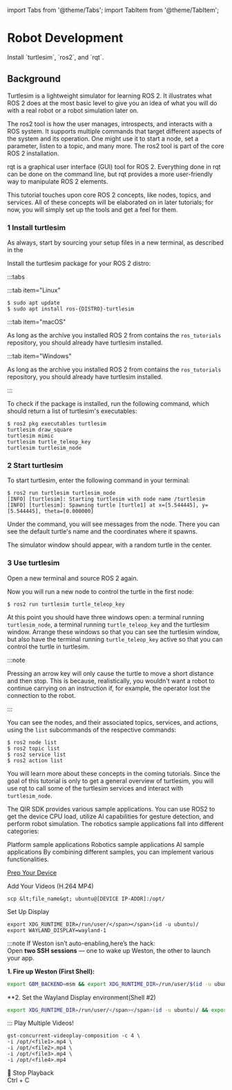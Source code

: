 import Tabs from '@theme/Tabs';
import TabItem from '@theme/TabItem';

# Robot Development
<Tabs>  
<TabItem value="ROS2" label="ROS2">
Install `turtlesim`, `ros2`, and `rqt`.

## Background

Turtlesim is a lightweight simulator for learning ROS 2.
It illustrates what ROS 2 does at the most basic level to give you an idea of what you will do with a real robot or a robot simulation later on.

The ros2 tool is how the user manages, introspects, and interacts with a ROS system.
It supports multiple commands that target different aspects of the system and its operation.
One might use it to start a node, set a parameter, listen to a topic, and many more.
The ros2 tool is part of the core ROS 2 installation.

rqt is a graphical user interface (GUI) tool for ROS 2.
Everything done in rqt can be done on the command line, but rqt provides a more user-friendly way to manipulate ROS 2 elements.

This tutorial touches upon core ROS 2 concepts, like nodes, topics, and services.
All of these concepts will be elaborated on in later tutorials; for now, you will simply set up the tools and get a feel for them.

### 1 Install turtlesim

As always, start by sourcing your setup files in a new terminal, as described in the 

Install the turtlesim package for your ROS 2 distro:

:::tabs

:::tab item="Linux"

```console
$ sudo apt update
$ sudo apt install ros-{DISTRO}-turtlesim
```

:::tab item="macOS"

As long as the archive you installed ROS 2 from contains the `ros_tutorials` repository, you should already have turtlesim installed.

:::tab item="Windows"

As long as the archive you installed ROS 2 from contains the `ros_tutorials` repository, you should already have turtlesim installed.

:::

To check if the package is installed, run the following command, which should return a list of turtlesim's executables:

```console
$ ros2 pkg executables turtlesim
turtlesim draw_square
turtlesim mimic
turtlesim turtle_teleop_key
turtlesim turtlesim_node
```

### 2 Start turtlesim

To start turtlesim, enter the following command in your terminal:

```console
$ ros2 run turtlesim turtlesim_node
[INFO] [turtlesim]: Starting turtlesim with node name /turtlesim
[INFO] [turtlesim]: Spawning turtle [turtle1] at x=[5.544445], y=[5.544445], theta=[0.000000]
```

Under the command, you will see messages from the node.
There you can see the default turtle's name and the coordinates where it spawns.

The simulator window should appear, with a random turtle in the center.



### 3 Use turtlesim

Open a new terminal and source ROS 2 again.

Now you will run a new node to control the turtle in the first node:

```console
$ ros2 run turtlesim turtle_teleop_key
```

At this point you should have three windows open: a terminal running `turtlesim_node`, a terminal running `turtle_teleop_key` and the turtlesim window.
Arrange these windows so that you can see the turtlesim window, but also have the terminal running `turtle_teleop_key` active so that you can control the turtle in turtlesim.

:::note

Pressing an arrow key will only cause the turtle to move a short distance and then stop.
This is because, realistically, you wouldn't want a robot to continue carrying on an instruction if, for example, the operator lost the connection to the robot.

:::

You can see the nodes, and their associated topics, services, and actions, using the `list` subcommands of the respective commands:

```console
$ ros2 node list
$ ros2 topic list
$ ros2 service list
$ ros2 action list
```

You will learn more about these concepts in the coming tutorials.
Since the goal of this tutorial is only to get a general overview of turtlesim, you will use rqt to call some of the turtlesim services and interact with `turtlesim_node`.
</TabItem>

<TabItem value="QIRPSDK" label="QIRP SDK">

The QIR SDK provides various sample applications. You can use ROS2 to get the device CPU load, utilize AI capabilities for gesture detection, and perform robot simulation. The robotics sample applications fall into different categories:

Platform sample applications
Robotics sample applications
AI sample applications
By combining different samples, you can implement various functionalities.

[Prep Your Device](https://docs.qualcomm.com/bundle/publicresource/topics/80-90441-2/qrb-ros-system-monitor_3_1_3.html)


Add Your Videos (H.264 MP4)
```shell
scp &lt;file_name&gt; ubuntu@[DEVICE IP-ADDR]:/opt/
```
Set Up Display
```shell
export XDG_RUNTIME_DIR=/run/user/</span></span>(id -u ubuntu)/
export WAYLAND_DISPLAY=wayland-1
```
:::note
If Weston isn’t auto-enabling,here’s the hack:  
Open **two SSH sessions** — one to wake up Weston, the other to launch your app.

**1. Fire up Weston (First Shell):**
```bash
export GBM_BACKEND=msm && export XDG_RUNTIME_DIR=/run/user/$(id -u ubuntu)/ && mkdir -p <span class="latex-inline"><span class="katex-error" title="ParseError: KaTeX parse error: Expected &#x27;EOF&#x27;, got &#x27;&amp;&#x27; at position 17: …DG_RUNTIME_DIR &amp;̲&amp; weston --cont…" style="color:#cc0000">XDG_RUNTIME_DIR &amp;&amp; weston --continue-without-input --idle-time=0
```
**2. Set the Wayland Display environment(Shell #2)
```bash
export XDG_RUNTIME_DIR=/run/user/</span></span>(id -u ubuntu)/ && export WAYLAND_DISPLAY=wayland-1
```
:::
Play Multiple Videos!
```shell
gst-concurrent-videoplay-composition -c 4 \
-i /opt/<file1>.mp4 \
-i /opt/<file2>.mp4 \
-i /opt/<file3>.mp4 \
-i /opt/<file4>.mp4
```
🛑 Stop Playback  
		Ctrl + C
</TabItem>
</Tabs>


